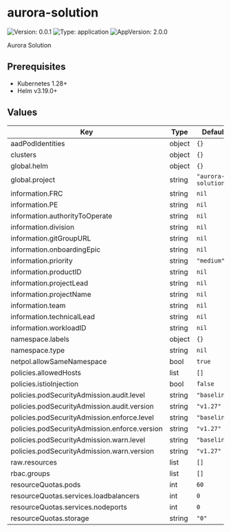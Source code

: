 # aurora-solution

![Version: 0.0.1](https://img.shields.io/badge/Version-0.0.1-informational?style=flat-square) ![Type: application](https://img.shields.io/badge/Type-application-informational?style=flat-square) ![AppVersion: 2.0.0](https://img.shields.io/badge/AppVersion-2.0.0-informational?style=flat-square)

Aurora Solution

## Prerequisites

- Kubernetes 1.28+
- Helm v3.19.0+

## Values

| Key | Type | Default | Description |
|-----|------|---------|-------------|
| aadPodIdentities | object | `{}` |  |
| clusters | object | `{}` |  |
| global.helm | object | `{}` |  |
| global.project | string | `"aurora-solution"` |  |
| information.FRC | string | `nil` |  |
| information.PE | string | `nil` |  |
| information.authorityToOperate | string | `nil` |  |
| information.division | string | `nil` |  |
| information.gitGroupURL | string | `nil` |  |
| information.onboardingEpic | string | `nil` |  |
| information.priority | string | `"medium"` |  |
| information.productID | string | `nil` |  |
| information.projectLead | string | `nil` |  |
| information.projectName | string | `nil` |  |
| information.team | string | `nil` |  |
| information.technicalLead | string | `nil` |  |
| information.workloadID | string | `nil` |  |
| namespace.labels | object | `{}` |  |
| namespace.type | string | `nil` |  |
| netpol.allowSameNamespace | bool | `true` |  |
| policies.allowedHosts | list | `[]` |  |
| policies.istioInjection | bool | `false` |  |
| policies.podSecurityAdmission.audit.level | string | `"baseline"` |  |
| policies.podSecurityAdmission.audit.version | string | `"v1.27"` |  |
| policies.podSecurityAdmission.enforce.level | string | `"baseline"` |  |
| policies.podSecurityAdmission.enforce.version | string | `"v1.27"` |  |
| policies.podSecurityAdmission.warn.level | string | `"baseline"` |  |
| policies.podSecurityAdmission.warn.version | string | `"v1.27"` |  |
| raw.resources | list | `[]` |  |
| rbac.groups | list | `[]` |  |
| resourceQuotas.pods | int | `60` |  |
| resourceQuotas.services.loadbalancers | int | `0` |  |
| resourceQuotas.services.nodeports | int | `0` |  |
| resourceQuotas.storage | string | `"0"` |  |
